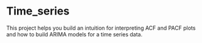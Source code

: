 # Time_series
This project helps you build an intuition for interpreting ACF and PACF plots and how to build ARIMA models for a time series data. 
